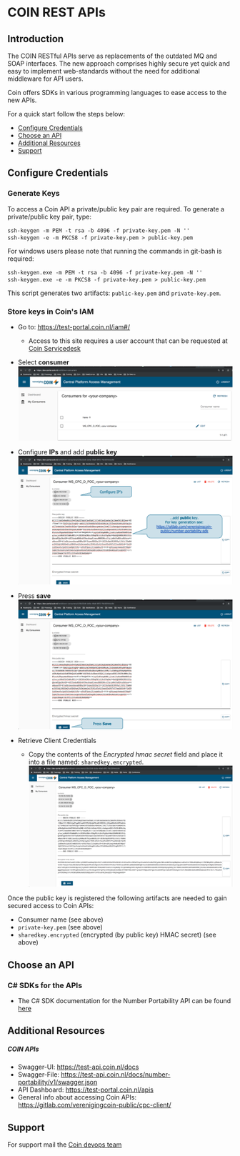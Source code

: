 # COIN REST APIs

## Introduction
The COIN RESTful APIs serve as replacements of the outdated MQ and SOAP interfaces.
The new approach comprises highly secure yet quick and easy to implement web-standards without the need for additional middleware for API users. 

Coin offers SDKs in various programming languages to ease access to the new APIs.

For a quick start follow the steps below:
* [Configure Credentials](#cred)
* [Choose an API](#clients)
* [Additional Resources](#resources)
* [Support](#support)


## <a name="cred"></a>Configure Credentials
### <a name="cred"></a>Generate Keys
To access a Coin API a private/public key pair are required. To generate a private/public key pair, type:
```
ssh-keygen -m PEM -t rsa -b 4096 -f private-key.pem -N '' 
ssh-keygen -e -m PKCS8 -f private-key.pem > public-key.pem
```
For windows users please note that running the commands in git-bash is required:
```
ssh-keygen.exe -m PEM -t rsa -b 4096 -f private-key.pem -N ''
ssh-keygen.exe -e -m PKCS8 -f private-key.pem > public-key.pem
```
This script generates two artifacts: `public-key.pem` and `private-key.pem`.

### <a name="cred"></a>Store keys in Coin's IAM
- Go to: https://test-portal.coin.nl/iam#/
    - Access to this site requires a user account that can be requested at [Coin Servicedesk](mailto:servicedesk@coin.nl)


- Select <strong>consumer</strong>
![alt text](./img/coin_iam_select_consumer.png "Select Consumer")

- Configure <strong>IPs</strong> and add <strong>public key</strong>
![alt text](./img/coin_iam_add_public_key.png "Configure IPs and public key")

- Press <strong>save</strong>
![alt text](./img/coin_iam_save.png "Save")

- Retrieve Client Credentials
    - Copy the contents of the <i>Encrypted hmac secret</i> field and place it into a file named: `sharedkey.encrypted`.
![alt text](./img/coin_iam_all_credentials.png "Retrieve Client Credentials")
 
Once the public key is registered the following artifacts are needed to gain secured access to Coin APIs:
- Consumer name (see above)
- `private-key.pem` (see above)
- `sharedkey.encrypted` (encrypted (by public key) HMAC secret) (see above) 
    
## <a name="clients"></a>Choose an API

### <a name="C#client"></a>C# SDKs for the APIs
- The C# SDK documentation for the Number Portability API can be found [here](number-portability-sdk/README.md)

## <a name="resources"></a>Additional Resources

##### COIN APIs
- Swagger-UI: https://test-api.coin.nl/docs
- Swagger-File: https://test-api.coin.nl/docs/number-portability/v1/swagger.json
- API Dashboard: https://test-portal.coin.nl/apis
- General info about accessing Coin APIs: https://gitlab.com/verenigingcoin-public/cpc-client/

## <a name="support"></a>Support
For support mail the [Coin devops team](mailto:devops@coin.nl)
